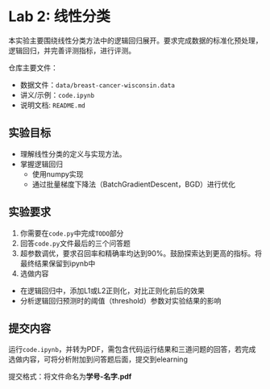 # Lab 2: 线性分类

本实验主要围绕线性分类方法中的逻辑回归展开。要求完成数据的标准化预处理，逻辑回归，并完善评测指标，进行评测。

仓库主要文件：
- 数据文件：`data/breast-cancer-wisconsin.data`
- 讲义/示例：`code.ipynb`
- 说明文档: `README.md`

## 实验目标
- 理解线性分类的定义与实现方法。
- 掌握逻辑回归
  - 使用numpy实现 
  - 通过批量梯度下降法（BatchGradientDescent，BGD）进行优化

## 实验要求 
1) 你需要在`code.py`中完成`TODO`部分
2) 回答`code.py`文件最后的三个问答题
3) 超参数调优，要求召回率和精确率均达到90%。鼓励探索达到更高的指标。将最终结果保留到ipynb中
4) 选做内容
- 在逻辑回归中，添加L1或L2正则化，对比正则化前后的效果
- 分析逻辑回归预测时的阈值（threshold）参数对实验结果的影响

## 提交内容
运行`code.ipynb`，并转为PDF，需包含代码运行结果和三道问题的回答，若完成选做内容，可将分析附加到问答题后面，提交到elearning

提交格式：将文件命名为**学号-名字.pdf**

